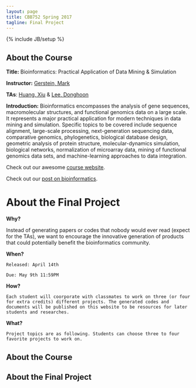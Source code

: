 ```yaml
---
layout: page
title: CBB752 Spring 2017
tagline: Final Project
---
```

{% include JB/setup %}

## About the Course


**Title:** Bioinformatics: Practical Application of Data Mining & Simulation

**Instructor:** [Gerstein, Mark](<http://www.gersteinlab.org>)

**TAs**: [Huang, Xiu](http://xiu-huang.com) & [Lee, Donghoon](http://hoondy.com)

**Introduction:** Bioinformatics encompasses the analysis of gene sequences,
    macromolecular structures, and functional genomics data on a large scale. It
    represents a major practical application for modern techniques in data
    mining and simulation. Specific topics to be covered include sequence
    alignment, large-scale processing, next-generation sequencing data,
    comparative genomics, phylogenetics, biological database design, geometric
    analysis of protein structure, molecular-dynamics simulation, biological
    networks, normalization of microarray data, mining of functional genomics
    data sets, and machine-learning approaches to data integration.

Check out our awesome [course website](<http://cbb752b16.gersteinlab.org>).

Check out our [post on bioinformatics](<{% post_url 2016-4-10-Categories-of-knowledge-for-bioinformatics-education %}>).

# About the Final Project

**Why?**

Instead of generating papers or codes that nobody would ever read (expect for the TAs), we want to encourage the innovative generation of products that could potentially benefit the bioinformatics community.

**When?**

    Released: April 14th

    Due: May 9th 11:59PM

**How?**

    Each student will coorporate with classmates to work on three (or four for extra credits) different projects. The generated codes and documents will be published on this website to be resources for later students and researches.

**What?**

    Project topics are as following. Students can choose three to four favorite projects to work on.

## About the Course

## About the Final Project


